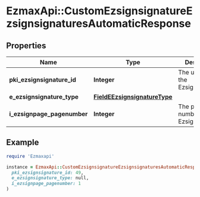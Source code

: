 # EzmaxApi::CustomEzsignsignatureEzsignsignaturesAutomaticResponse

## Properties

| Name | Type | Description | Notes |
| ---- | ---- | ----------- | ----- |
| **pki_ezsignsignature_id** | **Integer** | The unique ID of the Ezsignsignature |  |
| **e_ezsignsignature_type** | [**FieldEEzsignsignatureType**](FieldEEzsignsignatureType.md) |  |  |
| **i_ezsignpage_pagenumber** | **Integer** | The page number in the Ezsigndocument |  |

## Example

```ruby
require 'Ezmaxapi'

instance = EzmaxApi::CustomEzsignsignatureEzsignsignaturesAutomaticResponse.new(
  pki_ezsignsignature_id: 49,
  e_ezsignsignature_type: null,
  i_ezsignpage_pagenumber: 1
)
```

